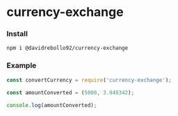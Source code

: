 # currency-exchange

### Install
```
npm i @davidrebollo92/currency-exchange
```

### Example
```js
const convertCurrency = require('currency-exchange');

const amountConverted = (5000, 3.940342);

console.log(amountConverted);
```
